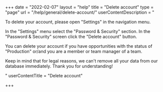 +++
date = "2022-02-07"
layout = "help"
title = "Delete account"
type = "page"
url = "/help/general/delete-account/"
userContentDescription = "<p>To delete your account, please open \"Settings\" in the navigation menu.</p><p>In the \"Settings\" menu select the \"Password &amp; Security\" section. In the \"Password &amp; Security\" screen click the \"Delete account\" button.</p><p>You can delete your account if you have opportunities with the status of \"Production\" or/and you are a member or team manager of a team.</p><p>Keep in mind that for legal reasons, we can't remove all your data from our database immediately. Thank you for understanding!</p>"
userContentTitle = "Delete account"

+++
